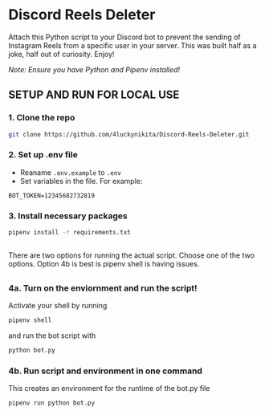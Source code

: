 # Discord Reels Deleter

Attach this Python script to your Discord bot to prevent the sending of Instagram Reels from a specific user in your server. This was built half as a joke, half out of curiosity. Enjoy!

*Note: Ensure you have Python and Pipenv installed!*

## SETUP AND RUN FOR LOCAL USE
### 1. Clone the repo
```sh
git clone https://github.com/4luckynikita/Discord-Reels-Deleter.git
```

### 2. Set up .env file
- Reaname `.env.example` to `.env`
- Set variables in the file. For example:
```
BOT_TOKEN=12345682732819
```


### 3. Install necessary packages
```sh
pipenv install -r requirements.txt
```

##
There are two options for running the actual script. Choose one of the two options. Option 4b is best is pipenv shell is having issues.
## 

### 4a. Turn on the enviornment and run the script!
Activate your shell by running
```sh
pipenv shell
```
and run the bot script with
```sh
python bot.py
```
### 4b. Run script and environment in one command
This creates an environment for the runtime of the bot.py file
```sh
pipenv run python bot.py
```
